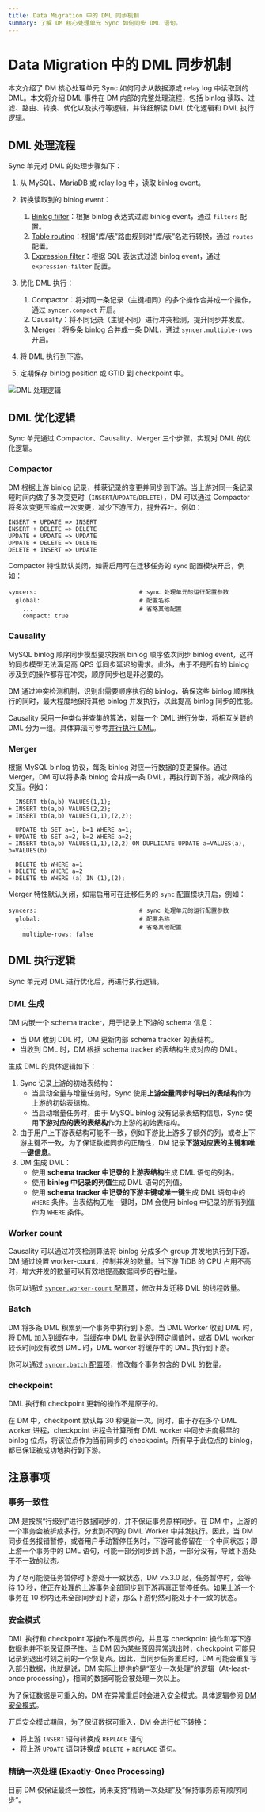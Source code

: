 ```yaml
---
title: Data Migration 中的 DML 同步机制
summary: 了解 DM 核心处理单元 Sync 如何同步 DML 语句。
---
```


# Data Migration 中的 DML 同步机制

本文介绍了 DM 核心处理单元 Sync 如何同步从数据源或 relay log 中读取到的 DML。本文将介绍 DML 事件在 DM 内部的完整处理流程，包括 binlog 读取、过滤、路由、转换、优化以及执行等逻辑，并详细解读 DML 优化逻辑和 DML 执行逻辑。

## DML 处理流程

Sync 单元对 DML 的处理步骤如下：

1. 从 MySQL、MariaDB 或 relay log 中，读取 binlog event。
2. 转换读取到的 binlog event：

    1. [Binlog filter](/dm/dm-key-features.md#binlog-event-filter)：根据 binlog 表达式过滤 binlog event，通过 `filters` 配置。
    2. [Table routing](/dm/dm-key-features.md#table-routing)：根据“库/表”路由规则对“库/表”名进行转换，通过 `routes` 配置。
    3. [Expression filter](/filter-dml-event.md)：根据 SQL 表达式过滤 binlog event，通过 `expression-filter` 配置。

3. 优化 DML 执行：

    1. Compactor：将对同一条记录（主键相同）的多个操作合并成一个操作，通过 `syncer.compact` 开启。
    2. Causality：将不同记录（主键不同）进行冲突检测，提升同步并发度。
    3. Merger：将多条 binlog 合并成一条 DML，通过 `syncer.multiple-rows` 开启。

4. 将 DML 执行到下游。
5. 定期保存 binlog position 或 GTID 到 checkpoint 中。

![DML 处理逻辑](https://download.pingcap.com/images/docs-cn/dm/dm-dml-replication-logic.png)

## DML 优化逻辑

Sync 单元通过 Compactor、Causality、Merger 三个步骤，实现对 DML 的优化逻辑。

### Compactor

DM 根据上游 binlog 记录，捕获记录的变更并同步到下游。当上游对同一条记录短时间内做了多次变更时（`INSERT`/`UPDATE`/`DELETE`），DM 可以通过 Compactor 将多次变更压缩成一次变更，减少下游压力，提升吞吐。例如：

```
INSERT + UPDATE => INSERT
INSERT + DELETE => DELETE
UPDATE + UPDATE => UPDATE
UPDATE + DELETE => DELETE
DELETE + INSERT => UPDATE
```

Compactor 特性默认关闭，如需启用可在迁移任务的 `sync` 配置模块开启，例如：

```
syncers:                             # sync 处理单元的运行配置参数
  global:                            # 配置名称
    ...                              # 省略其他配置
    compact: true
```

### Causality

MySQL binlog 顺序同步模型要求按照 binlog 顺序依次同步 binlog event，这样的同步模型无法满足高 QPS 低同步延迟的需求。此外，由于不是所有的 binlog 涉及到的操作都存在冲突，顺序同步也是非必要的。

DM 通过冲突检测机制，识别出需要顺序执行的 binlog，确保这些 binlog 顺序执行的同时，最大程度地保持其他 binlog 并发执行，以此提高 binlog 同步的性能。

Causality 采用一种类似并查集的算法，对每一个 DML 进行分类，将相互关联的 DML 分为一组。具体算法可参考[并行执行 DML](https://pingcap.com/zh/blog/tidb-binlog-source-code-reading-8#并行执行DML)。

### Merger

根据 MySQL binlog 协议，每条 binlog 对应一行数据的变更操作。通过 Merger，DM 可以将多条 binlog 合并成一条 DML，再执行到下游，减少网络的交互。例如：

```
  INSERT tb(a,b) VALUES(1,1);
+ INSERT tb(a,b) VALUES(2,2);
= INSERT tb(a,b) VALUES(1,1),(2,2);

  UPDATE tb SET a=1, b=1 WHERE a=1;
+ UPDATE tb SET a=2, b=2 WHERE a=2;
= INSERT tb(a,b) VALUES(1,1),(2,2) ON DUPLICATE UPDATE a=VALUES(a), b=VALUES(b)

  DELETE tb WHERE a=1
+ DELETE tb WHERE a=2
= DELETE tb WHERE (a) IN (1),(2);
```

Merger 特性默认关闭，如需启用可在迁移任务的 `sync` 配置模块开启，例如：

```
syncers:                             # sync 处理单元的运行配置参数
  global:                            # 配置名称
    ...                              # 省略其他配置
    multiple-rows: false
```

## DML 执行逻辑

Sync 单元对 DML 进行优化后，再进行执行逻辑。

### DML 生成

DM 内嵌一个 schema tracker，用于记录上下游的 schema 信息：

* 当 DM 收到 DDL 时，DM 更新内部 schema tracker 的表结构。
* 当收到 DML 时，DM 根据 schema tracker 的表结构生成对应的 DML。

生成 DML 的具体逻辑如下：

1. Sync 记录上游的初始表结构：
    * 当启动全量与增量任务时，Sync 使用**上游全量同步时导出的表结构**作为上游的初始表结构。
    * 当启动增量任务时，由于 MySQL binlog 没有记录表结构信息，Sync 使用**下游对应的表的表结构**作为上游的初始表结构。
2. 由于用户上下游表结构可能不一致，例如下游比上游多了额外的列，或者上下游主键不一致，为了保证数据同步的正确性，DM 记录**下游对应表的主键和唯一键信息**。
3. DM 生成 DML：
    * 使用 **schema tracker 中记录的上游表结构**生成 DML 语句的列名。
    * 使用 **binlog 中记录的列值**生成 DML 语句的列值。
    * 使用 **schema tracker 中记录的下游主键或唯一键**生成 DML 语句中的 `WHERE` 条件。当表结构无唯一键时，DM 会使用 binlog 中记录的所有列值作为 `WHERE` 条件。

### Worker count

Causality 可以通过冲突检测算法将 binlog 分成多个 group 并发地执行到下游。DM 通过设置 worker-count，控制并发的数量。当下游 TiDB 的 CPU 占用不高时，增大并发的数量可以有效地提高数据同步的吞吐量。

你可以通过 [`syncer.worker-count` 配置项](/dm/dm-tune-configuration.md#worker-count)，修改并发迁移 DML 的线程数量。

### Batch

DM 将多条 DML 积累到一个事务中执行到下游。当 DML Worker 收到 DML 时，将 DML 加入到缓存中。当缓存中 DML 数量达到预定阈值时，或者 DML worker 较长时间没有收到 DML 时，DML worker 将缓存中的 DML 执行到下游。

你可以通过 [`syncer.batch` 配置项](/dm/dm-tune-configuration.md#batch)，修改每个事务包含的 DML 的数量。

### checkpoint

DML 执行和 checkpoint 更新的操作不是原子的。

在 DM 中，checkpoint 默认每 30 秒更新一次。同时，由于存在多个 DML worker 进程，checkpoint 进程会计算所有 DML worker 中同步进度最早的 binlog 位点，将该位点作为当前同步的 checkpoint。所有早于此位点的 binlog，都已保证被成功地执行到下游。

<!-- 关于 Checkpoint 的详细信息，参考 Checkpoint /dm/dm-checkpoint.md。-->

## 注意事项

### 事务一致性

DM 是按照“行级别”进行数据同步的，并不保证事务原样同步。在 DM 中，上游的一个事务会被拆成多行，分发到不同的 DML Worker 中并发执行。因此，当 DM 同步任务报错暂停，或者用户手动暂停任务时，下游可能停留在一个中间状态；即上游一个事务中的 DML 语句，可能一部分同步到下游，一部分没有，导致下游处于不一致的状态。

为了尽可能使任务暂停时下游处于一致状态，DM v5.3.0 起，任务暂停时，会等待 10 秒，使正在处理的上游事务全部同步到下游再真正暂停任务。如果上游一个事务在 10 秒内还未全部同步到下游，那么下游仍然可能处于不一致的状态。

### 安全模式

DML 执行和 checkpoint 写操作不是同步的，并且写 checkpoint 操作和写下游数据也并不能保证原子性。当 DM 因为某些原因异常退出时，checkpoint 可能只记录到退出时刻之前的一个恢复点。因此，当同步任务重启时，DM 可能会重复写入部分数据，也就是说，DM 实际上提供的是“至少一次处理”的逻辑（At-least-once processing），相同的数据可能会被处理一次以上。

为了保证数据是可重入的，DM 在异常重启时会进入安全模式。具体逻辑参阅 [DM 安全模式](/dm/dm-safe-mode.md)。

开启安全模式期间，为了保证数据可重入，DM 会进行如下转换：

* 将上游 `INSERT` 语句转换成 `REPLACE` 语句
* 将上游 `UPDATE` 语句转换成 `DELETE` + `REPLACE` 语句。

### 精确一次处理 (Exactly-Once Processing)

目前 DM 仅保证最终一致性，尚未支持“精确一次处理”及“保持事务原有顺序同步”。
